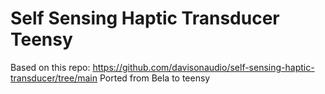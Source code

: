 # Self Sensing Haptic Transducer Teensy

Based on this repo: https://github.com/davisonaudio/self-sensing-haptic-transducer/tree/main
Ported from Bela to teensy

